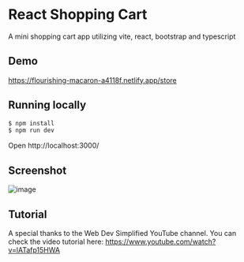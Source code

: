 # React Shopping Cart
A mini shopping cart app utilizing vite, react, bootstrap and typescript

## Demo
https://flourishing-macaron-a4118f.netlify.app/store

## Running locally

```bash
$ npm install
$ npm run dev
```

Open http://localhost:3000/

## Screenshot

![image](https://user-images.githubusercontent.com/15644699/175008872-569297c3-4fc3-43de-8f90-f3fa8e616a1a.png)

## Tutorial
A special thanks to the Web Dev Simplified YouTube channel. You can check the video tutorial here: https://www.youtube.com/watch?v=lATafp15HWA
